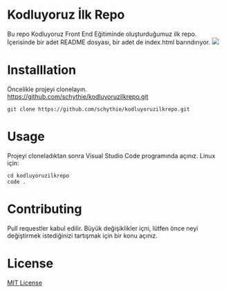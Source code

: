 # Kodluyoruz İlk Repo
Bu repo Kodluyoruz Front End Eğitiminde oluşturduğumuz ilk repo. İçerisinde bir adet README dosyası, bir adet de index.html barındırıyor.
![](Captures/kodluyoruz.png)


# Installlation

Öncelikle projeyi clonelayın. https://github.com/schythie/kodluyoruzilkrepo.git

```
git clone https://github.com/schythie/kodluyoruzilkrepo.git
```

# Usage
Projeyi cloneladıktan sonra Visual Studio Code programında açınız. Linux için:

```
cd kodluyoruzilkrepo
code .
```

# Contributing
Pull requestler kabul edilir. Büyük değişiklikler içni, lütfen önce neyi değiştirmek istediğinizi tartışmak için bir konu açınız.

# License
[MIT License](https://opensource.org/licenses/MIT)



